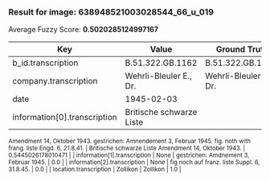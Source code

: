 ### Result for image: 638948521003028544_66_u_019
Average Fuzzy Score: **0.5020285124997167**
<small>

| Key | Value | Ground Truth | Score |
| --- | --- | --- | --- |
| b_id.transcription | B.51.322.GB.1162 | B.51.322.GB.1162. | 0.9696969696969697 |
| company.transcription | Wehrli-Bleuler E., Dr. | Wehrli-Bleuler E., Dr. | 1.0 |
| date | 1945-02-03 |  | 0.0 |
| information[0].transcription | Britische schwarze Liste
Amendment 14, Oktober 1943.
gestrichen:
Amnendement 3, Februar 1945.
fig. noth with frang. liste Engd. 6, 21.8.41. | Britische schwarze Liste
Amendment 14, Oktober 1943. | 0.5445026178010471 |
| information[1].transcription | None | gestrichen:
Amdnement 3, Februar 1945. | 0.0 |
| information[2].transcription | None | fig noch auf franz. liste Suppl. 6, 31.8.45. | 0.0 |
| location.transcription | Zollikon | Zollikon | 1.0 |

</small>
